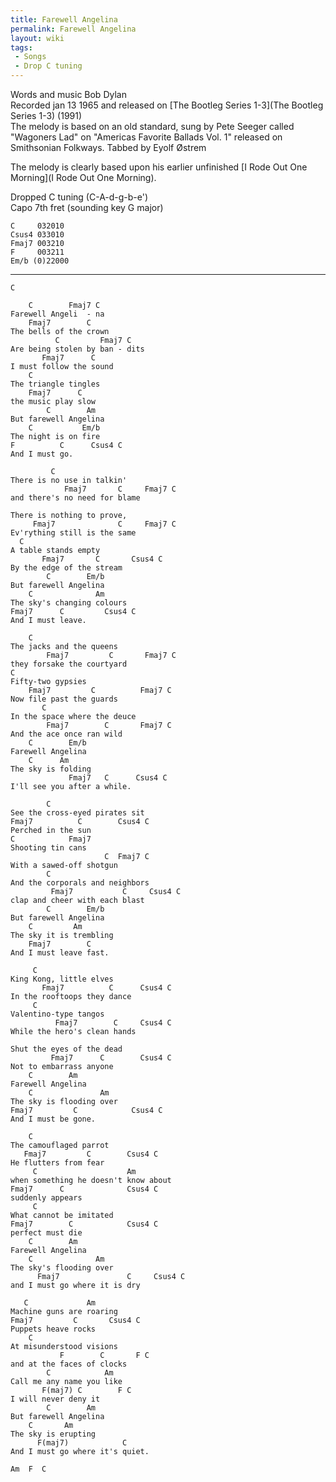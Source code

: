 ```yaml
---
title: Farewell Angelina
permalink: Farewell Angelina
layout: wiki
tags:
 - Songs
 - Drop C tuning
---
```


Words and music Bob Dylan  
Recorded jan 13 1965 and released on [The Bootleg Series
1-3](The Bootleg Series 1-3) (1991)  
The melody is based on an old standard, sung by Pete Seeger called
"Wagoners Lad" on "Americas Favorite Ballads Vol. 1" released on
Smithsonian Folkways. Tabbed by Eyolf Østrem

The melody is clearly based upon his earlier unfinished [I Rode Out One
Morning](I Rode Out One Morning).

Dropped C tuning (C-A-d-g-b-e')  
Capo 7th fret (sounding key G major)

    C     032010
    Csus4 033010
    Fmaj7 003210
    F     003211
    Em/b (0)22000

* * * * *

    C

        C        Fmaj7 C
    Farewell Angeli  - na
        Fmaj7        C
    The bells of the crown
              C         Fmaj7 C
    Are being stolen by ban - dits
           Fmaj7      C
    I must follow the sound
        C
    The triangle tingles
        Fmaj7      C
    the music play slow
            C        Am
    But farewell Angelina
        C           Em/b
    The night is on fire
    F          C      Csus4 C
    And I must go.

             C
    There is no use in talkin'
                Fmaj7       C     Fmaj7 C
    and there's no need for blame

    There is nothing to prove,
         Fmaj7              C     Fmaj7 C
    Ev'rything still is the same
      C
    A table stands empty
           Fmaj7       C       Csus4 C
    By the edge of the stream
            C        Em/b
    But farewell Angelina
        C              Am
    The sky's changing colours
    Fmaj7      C         Csus4 C
    And I must leave.

        C
    The jacks and the queens
            Fmaj7         C       Fmaj7 C
    they forsake the courtyard
    C
    Fifty-two gypsies
        Fmaj7         C          Fmaj7 C
    Now file past the guards
           C
    In the space where the deuce
            Fmaj7        C       Fmaj7 C
    And the ace once ran wild
        C        Em/b
    Farewell Angelina
        C      Am
    The sky is folding
                 Fmaj7   C      Csus4 C
    I'll see you after a while.

            C
    See the cross-eyed pirates sit
    Fmaj7          C        Csus4 C
    Perched in the sun
    C            Fmaj7
    Shooting tin cans
                         C  Fmaj7 C
    With a sawed-off shotgun
            C
    And the corporals and neighbors
             Fmaj7           C     Csus4 C
    clap and cheer with each blast
            C        Em/b
    But farewell Angelina
        C         Am
    The sky it is trembling
        Fmaj7        C
    And I must leave fast.

         C
    King Kong, little elves
           Fmaj7          C      Csus4 C
    In the rooftoops they dance
         C
    Valentino-type tangos
              Fmaj7        C     Csus4 C
    While the hero's clean hands

    Shut the eyes of the dead
             Fmaj7      C        Csus4 C
    Not to embarrass anyone
        C        Am
    Farewell Angelina
        C               Am
    The sky is flooding over
    Fmaj7         C            Csus4 C
    And I must be gone.

        C
    The camouflaged parrot
       Fmaj7         C        Csus4 C
    He flutters from fear
         C                    Am
    when something he doesn't know about
    Fmaj7      C              Csus4 C
    suddenly appears
         C
    What cannot be imitated
    Fmaj7        C            Csus4 C
    perfect must die
        C        Am
    Farewell Angelina
        C              Am
    The sky's flooding over
          Fmaj7               C     Csus4 C
    and I must go where it is dry

       C             Am
    Machine guns are roaring
    Fmaj7         C       Csus4 C
    Puppets heave rocks
        C
    At misunderstood visions
               F        C       F C
    and at the faces of clocks
            C            Am
    Call me any name you like
           F(maj7) C        F C
    I will never deny it
            C        Am
    But farewell Angelina
        C       Am
    The sky is erupting
          F(maj7)            C
    And I must go where it's quiet.

    Am  F  C

